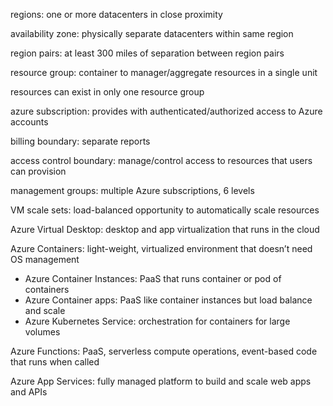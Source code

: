 regions: one or more datacenters in close proximity

availability zone: physically separate datacenters within same region

region pairs: at least 300 miles of separation between region pairs

resource group: container to manager/aggregate resources in a single unit

resources can exist in only one resource group

azure subscription: provides with authenticated/authorized access to Azure accounts

billing boundary: separate reports

access control boundary: manage/control access to resources that users can provision

management groups: multiple Azure subscriptions, 6 levels

VM scale sets: load-balanced opportunity to automatically scale resources

Azure Virtual Desktop: desktop and app virtualization that runs in the cloud

Azure Containers: light-weight, virtualized environment that doesn’t need OS management

- Azure Container Instances: PaaS that runs container or pod of containers
- Azure Container apps: PaaS like container instances but load balance and scale
- Azure Kubernetes Service: orchestration for containers for large volumes

Azure Functions: PaaS, serverless compute operations, event-based code that runs when called

Azure App Services: fully managed platform to build and scale web apps and APIs